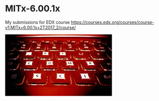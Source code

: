# MITx-6.00.1x

My submissions for EDX course https://courses.edx.org/courses/course-v1:MITx+6.00.1x+2T2017_2/course/

![picture](course_image.jpg)
